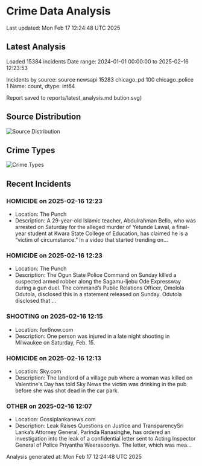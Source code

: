 # Crime Data Analysis
Last updated: Mon Feb 17 12:24:48 UTC 2025

## Latest Analysis

Loaded 15384 incidents
Date range: 2024-01-01 00:00:00 to 2025-02-16 12:23:53

Incidents by source:
source
newsapi           15283
chicago_pd          100
chicago_police        1
Name: count, dtype: int64

Report saved to reports/latest_analysis.md
bution.svg)

## Source Distribution
![Source Distribution](images/source_distribution.svg)

## Crime Types
![Crime Types](images/crime_types.svg)

## Recent Incidents

### HOMICIDE on 2025-02-16 12:23
- Location: The Punch
- Description: A 29-year-old Islamic teacher, Abdulrahman Bello, who was arrested on Saturday for the alleged murder of Yetunde Lawal, a final-year student at Kwara State College of Education, has claimed he is a “victim of circumstance.” In a video that started trending on…


### HOMICIDE on 2025-02-16 12:23
- Location: The Punch
- Description: The Ogun State Police Command on Sunday killed a suspected armed robber along the Sagamu-Ijebu Ode Expressway during a gun duel. The command’s Public Relations Officer, Omolola Odutola, disclosed this in a statement released on Sunday. Odutola disclosed that …


### SHOOTING on 2025-02-16 12:15
- Location: fox6now.com
- Description: One person was injured in a late night shooting in Milwaukee on Saturday, Feb. 15.


### HOMICIDE on 2025-02-16 12:13
- Location: Sky.com
- Description: The landlord of a village pub where a woman was killed on Valentine's Day has told Sky News the victim was drinking in the pub before she was shot dead in the car park.


### OTHER on 2025-02-16 12:07
- Location: Gossiplankanews.com
- Description: Leak Raises Questions on Justice and TransparencySri Lanka’s Attorney General, Parinda Ranasinghe, has ordered an investigation into the leak of a confidential letter sent to Acting Inspector General of Police Priyantha Weerasooriya. The letter, which was mea…

Analysis generated at: Mon Feb 17 12:24:48 UTC 2025
